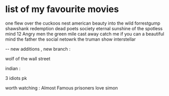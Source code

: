 # list of my favourite movies 


one flew over the cuckoos nest 
american beauty
into the wild 
forrestgump
shawshank redemption
dead poets society
eternal sunshine of the spotless mind 
12 Angry men 
the green mile 
cast away
catch me if you can 
a beautiful mind
the father 
the social netowrk
the truman show 
interstellar 

-- new additions , new branch : 

wolf of the wall street 

indian : 

3 idiots
pk

worth watching :
Almost Famous
prisoners
love simon


